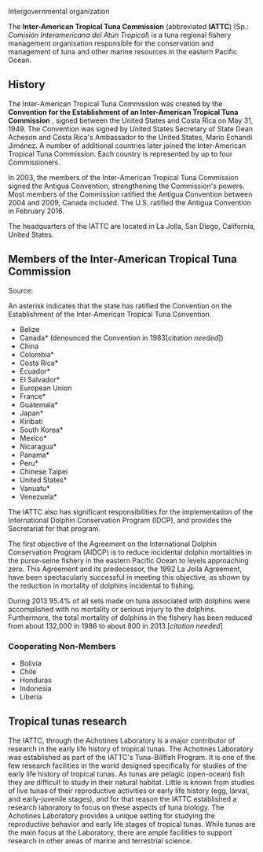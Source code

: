 Intergovernmental organization

The **Inter-American Tropical Tuna Commission** (abbreviated **IATTC**) (Sp.:
_Comisión Interamericana del Atún Tropical_) is a tuna regional fishery
management organisation responsible for the conservation and management of
tuna and other marine resources in the eastern Pacific Ocean.

## History

The Inter-American Tropical Tuna Commission was created by the **Convention
for the Establishment of an Inter-American Tropical Tuna Commission** , signed
between the United States and Costa Rica on May 31, 1949. The Convention was
signed by United States Secretary of State Dean Acheson and Costa Rica's
Ambassador to the United States, Mario Echandi Jiménez. A number of additional
countries later joined the Inter-American Tropical Tuna Commission. Each
country is represented by up to four Commissioners.

In 2003, the members of the Inter-American Tropical Tuna Commission signed the
Antigua Convention, strengthening the Commission's powers. Most members of the
Commission ratified the Antigua Convention between 2004 and 2009, Canada
included. The U.S. ratified the Antigua Convention in February 2016.

The headquarters of the IATTC are located in La Jolla, San Diego, California,
United States.

## Members of the Inter-American Tropical Tuna Commission

Source:

An asterisk indicates that the state has ratified the Convention on the
Establishment of the Inter-American Tropical Tuna Convention.

  * Belize
  * Canada* (denounced the Convention in 1983[_citation needed_])
  * China
  * Colombia*
  * Costa Rica*
  * Ecuador*
  * El Salvador*
  * European Union
  * France*
  * Guatemala*
  * Japan*
  * Kiribati
  * South Korea*
  * Mexico*
  * Nicaragua*
  * Panama*
  * Peru*
  * Chinese Taipei
  * United States*
  * Vanuatu*
  * Venezuela*

The IATTC also has significant responsibilities for the implementation of the
International Dolphin Conservation Program (IDCP), and provides the
Secretariat for that program.

The first objective of the Agreement on the International Dolphin Conservation
Program (AIDCP) is to reduce incidental dolphin mortalities in the purse-seine
fishery in the eastern Pacific Ocean to levels approaching zero. This
Agreement and its predecessor, the 1992 La Jolla Agreement, have been
spectacularly successful in meeting this objective, as shown by the reduction
in mortality of dolphins incidental to fishing.

During 2013 95.4% of all sets made on tuna associated with dolphins were
accomplished with no mortality or serious injury to the dolphins. Furthermore,
the total mortality of dolphins in the fishery has been reduced from about
132,000 in 1986 to about 800 in 2013.[_citation needed_]

### Cooperating Non-Members

  * Bolivia
  * Chile
  * Honduras
  * Indonesia
  * Liberia

## Tropical tunas research

The IATTC, through the Achotines Laboratory is a major contributor of research
in the early life history of tropical tunas. The Achotines Laboratory was
established as part of the IATTC's Tuna-Billfish Program. It is one of the few
research facilities in the world designed specifically for studies of the
early life history of tropical tunas. As tunas are pelagic (open-ocean) fish
they are difficult to study in their natural habitat. Little is known from
studies of live tunas of their reproductive activities or early life history
(egg, larval, and early-juvenile stages), and for that reason the IATTC
established a research laboratory to focus on these aspects of tuna biology.
The Achotines Laboratory provides a unique setting for studying the
reproductive behavior and early life stages of tropical tunas. While tunas are
the main focus at the Laboratory, there are ample facilities to support
research in other areas of marine and terrestrial science.